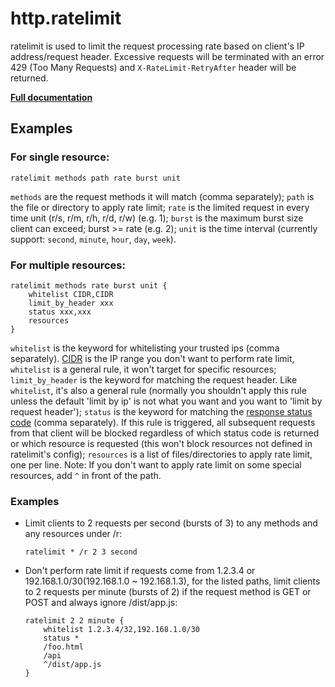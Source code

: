 # http.ratelimit

ratelimit is used to limit the request processing rate based on client&#39;s IP address/request header. Excessive
requests will be terminated with an error 429 (Too Many Requests) and `X-RateLimit-RetryAfter` header will be returned.

**[Full documentation](https://github.com/xuqingfeng/caddy-rate-limit/blob/master/README.md)**

## Examples

### For single resource:

``` caddyfile
ratelimit methods path rate burst unit
```

`methods` are the request methods it will match (comma separately); `path` is the file or directory to apply rate limit;
`rate` is the limited request in every time unit (r/s, r/m, r/h, r/d, r/w) (e.g. 1); `burst` is the maximum burst size
client can exceed; burst &gt;= rate (e.g. 2); `unit` is the time interval (currently support: `second`, `minute`,
`hour`, `day`, `week`).

### For multiple resources:

``` caddyfile
ratelimit methods rate burst unit {
    whitelist CIDR,CIDR
    limit_by_header xxx
    status xxx,xxx
    resources
}
```

`whitelist` is the keyword for whitelisting your trusted ips (comma separately).
[CIDR](https://en.wikipedia.org/wiki/Classless_Inter-Domain_Routing) is the IP range you don&#39;t want to perform rate
limit, `whitelist` is a general rule, it won&#39;t target for specific resources; `limit_by_header` is the keyword for
matching the request header. Like `whitelist`, it&#39;s also a general rule (normally you shouldn&#39;t apply this rule
unless the default &#39;limit by ip&#39; is not what you want and you want to &#39;limit by request header&#39;);
`status` is the keyword for matching the [response status code](https://en.wikipedia.org/wiki/List_of_HTTP_status_codes)
(comma separately). If this rule is triggered, all subsequent requests from that client will be blocked regardless of
which status code is returned or which resource is requested (this won&#39;t block resources not defined in
ratelimit&#39;s config); `resources` is a list of files/directories to apply rate limit, one per line. Note: If you
don&#39;t want to apply rate limit on some special resources, add `^` in front of the path.

### Examples

* Limit clients to 2 requests per second (bursts of 3) to any methods and any resources under /r:
    ``` caddyfile
    ratelimit * /r 2 3 second
    ```

* Don't perform rate limit if requests come from 1.2.3.4 or 192.168.1.0/30(192.168.1.0 \~ 192.168.1.3), for the listed
  paths, limit clients to 2 requests per minute (bursts of 2) if the request method is GET or POST and always ignore
  /dist/app.js:
    ``` caddyfile
    ratelimit 2 2 minute {
        whitelist 1.2.3.4/32,192.168.1.0/30
        status *
        /foo.html
        /api
        ^/dist/app.js
    }
    ```
